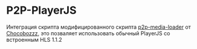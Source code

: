 # P2P-PlayerJS

Интеграция скрипта модифицированного скрипта <a href="https://github.com/Chocobozzz/p2p-media-loader">p2p-media-loader</a> от <a href="https://github.com/Chocobozzz/p2p-media-loader">Chocobozzz</a>, это позваляет использовать обычный PlayerJS со встроенным HLS 1.1.2
